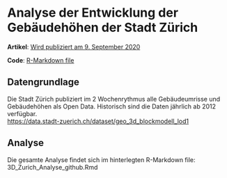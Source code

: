 # Analyse der Entwicklung der Gebäudehöhen der Stadt Zürich

**Artikel**: [Wird publiziert am 9. September 2020](https://www.tagesanzeiger.ch/)

**Code**: [R-Markdown file]( 3D_Zurich_Analyse_github.Rmd)


## Datengrundlage
Die Stadt Zürich publiziert im 2 Wochenrythmus alle Gebäudeumrisse und Gebäudehöhen als Open Data. Historisch sind die Daten jährlich ab 2012 verfügbar.  
https://data.stadt-zuerich.ch/dataset/geo_3d_blockmodell_lod1

## Analyse
Die gesamte Analyse findet sich im hinterlegten R-Markdown file: 3D_Zurich_Analyse_github.Rmd

